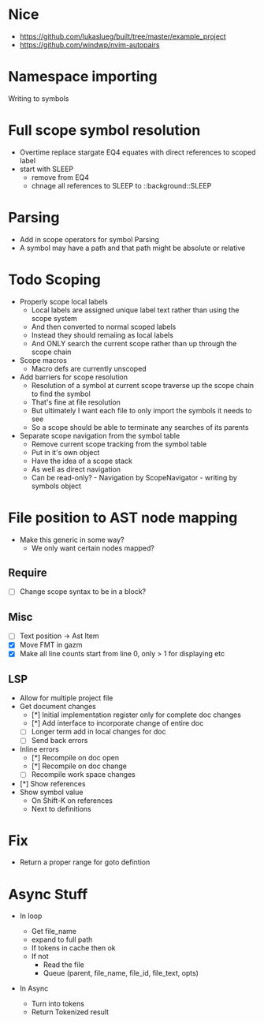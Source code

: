 # Nice
* https://github.com/lukaslueg/built/tree/master/example_project
* https://github.com/windwp/nvim-autopairs

# Namespace importing
Writing to symbols


# Full scope symbol resolution
* Overtime replace stargate EQ4 equates with direct references to scoped label
* start with SLEEP
    * remove from EQ4
    * chnage all references to SLEEP to ::background::SLEEP


# Parsing
* Add in scope operators for symbol Parsing
* A symbol may have a path and that path might be absolute or relative

# Todo Scoping
* Properly scope local labels
    * Local labels are assigned unique label text rather than using the scope system
    * And then converted to normal scoped labels
    * Instead they should remaiing as local labels
    * And ONLY search the current scope rather than up through the scope chain
* Scope macros
    * Macro defs are currently unscoped
* Add barriers for scope resolution
    * Resolution of a symbol at current scope traverse up the scope chain to find the symbol
    * That's fine at file resolution
    * But ultimately I want each file to only import the symbols it needs to see
    * So a scope should be able to terminate any searches of its parents
* Separate scope navigation from the symbol table
    * Remove current scope tracking from the symbol table
    * Put in it's own object
    * Have the idea of a scope stack
    * As well as direct navigation
    * Can be read-only? - Navigation by ScopeNavigator - writing by symbols object

# File position to AST node mapping
* Make this generic in some way?
    * We only want certain nodes mapped?

## Require
- [ ] Change scope syntax to be in a block?

## Misc
- [ ] Text position -> Ast Item
- [x] Move FMT in gazm
- [x] Make all line counts start from line 0, only > 1 for displaying etc

## LSP
* Allow for multiple project file
* Get document changes
    - [*] Initial implementation register only for complete doc changes
    - [*] Add interface to incorporate change of entire doc
    - [ ] Longer term add in local changes for doc
    - [ ] Send back errors

* Inline errors
    - [*] Recompile on doc open
    - [*] Recompile on doc change
    - [ ] Recompile work space changes

* [*] Show references
* Show symbol value
    * On Shift-K on references
    * Next to definitions

# Fix
* Return a proper range for goto defintion

# Async Stuff
* In loop
    * Get file_name
    * expand to full path
    * If tokens in cache then ok
    * If not
        * Read the file
        * Queue (parent, file_name, file_id, file_text, opts)

* In Async
    * Turn into tokens
    * Return Tokenized result


